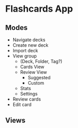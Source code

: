# Flashcards App

## Modes

* Navigate decks
* Create new deck
* Import deck
* View group
  * (Deck, Folder, Tag?)
  * Cards View
  * Review View
    * Suggested
    * Custom
  * Stats
  * Settings
* Review cards
* Edit card

## Views


